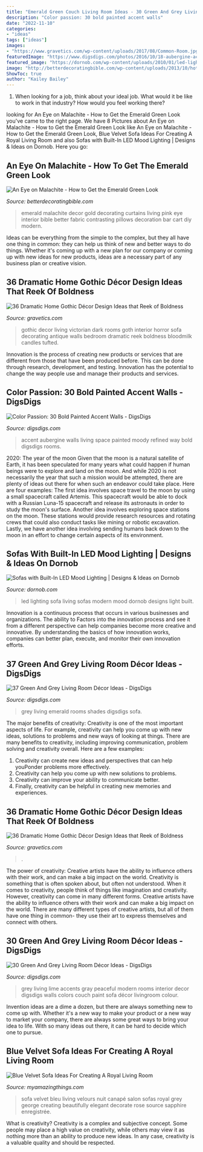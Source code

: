 ```yaml
---
title: "Emerald Green Couch Living Room Ideas - 30 Green And Grey Living Room Décor Ideas"
description: "Color passion: 30 bold painted accent walls"
date: "2022-11-10"
categories:
- "ideas"
tags: ["ideas"]
images:
- "https://www.gravetics.com/wp-content/uploads/2017/08/Common-Room.jpg"
featuredImage: "https://www.digsdigs.com/photos/2016/10/18-aubergine-accent-wall-is-a-great-way-to-make-the-space-more-refined-and-moody.jpg"
featured_image: "https://dornob.com/wp-content/uploads/2010/01/led-light-up-couch1.jpg"
image: "http://betterdecoratingbible.com/wp-content/uploads/2013/10/hot-pink-contrasting-pillows-malachite-fabric-curtains-get-the-look-diy-how-to-interior-decor-gold-bar-cart-better-decorating-bible-blog-ideas-green-emerald.jpg"
ShowToc: true
author: "Kailey Bailey"
---
```



1) When looking for a job, think about your ideal job. What would it be like to work in that industry? How would you feel working there?

	

		
looking for An Eye on Malachite - How to Get the Emerald Green Look you've came to the right page. We have 8 Pictures about An Eye on Malachite - How to Get the Emerald Green Look like An Eye on Malachite - How to Get the Emerald Green Look, Blue Velvet Sofa Ideas For Creating A Royal Living Room and also Sofas with Built-In LED Mood Lighting | Designs &amp; Ideas on Dornob. Here you go:
		
    
## An Eye On Malachite - How To Get The Emerald Green Look

<img loading=lazy src="http://betterdecoratingbible.com/wp-content/uploads/2013/10/hot-pink-contrasting-pillows-malachite-fabric-curtains-get-the-look-diy-how-to-interior-decor-gold-bar-cart-better-decorating-bible-blog-ideas-green-emerald.jpg" onerror="this.onerror=null;this.src='https://tse3.mm.bing.net/th?id=OIP.tFSXok0hfRfR7U1oC1p-QwHaLH&amp;pid=15.1';" alt="An Eye on Malachite - How to Get the Emerald Green Look">

_Source: betterdecoratingbible.com_

>emerald malachite decor gold decorating curtains living pink eye interior bible better fabric contrasting pillows decoration bar cart diy modern. 

	

Ideas can be everything from the simple to the complex, but they all have one thing in common: they can help us think of new and better ways to do things. Whether it's coming up with a new plan for our company or coming up with new ideas for new products, ideas are a necessary part of any business plan or creative vision.

    
## 36 Dramatic Home Gothic Décor Design Ideas That Reek Of Boldness

<img loading=lazy src="https://www.gravetics.com/wp-content/uploads/2017/08/Decor-Design-Ideas.jpg" onerror="this.onerror=null;this.src='https://tse2.mm.bing.net/th?id=OIP.JgwUU5PjNI43-S72p19nCQHaLH&amp;pid=15.1';" alt="36 Dramatic Home Gothic Décor Design Ideas that Reek of Boldness">

_Source: gravetics.com_

>gothic decor living victorian dark rooms goth interior horror sofa decorating antique walls bedroom dramatic reek boldness bloodmilk candles tufted. 

	

Innovation is the process of creating new products or services that are different from those that have been produced before. This can be done through research, development, and testing. Innovation has the potential to change the way people use and manage their products and services.

    
## Color Passion: 30 Bold Painted Accent Walls - DigsDigs

<img loading=lazy src="https://www.digsdigs.com/photos/2016/10/18-aubergine-accent-wall-is-a-great-way-to-make-the-space-more-refined-and-moody.jpg" onerror="this.onerror=null;this.src='https://tse3.mm.bing.net/th?id=OIP.1L0886d2LmpIz_eq3oUAjgAAAA&amp;pid=15.1';" alt="Color Passion: 30 Bold Painted Accent Walls - DigsDigs">

_Source: digsdigs.com_

>accent aubergine walls living space painted moody refined way bold digsdigs rooms. 

	

2020: The year of the moon
Given that the moon is a natural satellite of Earth, it has been speculated for many years what could happen if human beings were to explore and land on the moon. And while 2020 is not necessarily the year that such a mission would be attempted, there are plenty of ideas out there for when such an endeavor could take place. Here are four examples: 
The first idea involves space travel to the moon by using a small spacecraft called Artemis. This spacecraft would be able to dock with a Russian Luna-15 spacecraft and release its astronauts in order to study the moon's surface. 
Another idea involves exploring space stations on the moon. These stations would provide research resources and rotating crews that could also conduct tasks like mining or robotic excavation. 
Lastly, we have another idea involving sending humans back down to the moon in an effort to change certain aspects of its environment.

    
## Sofas With Built-In LED Mood Lighting | Designs &amp; Ideas On Dornob

<img loading=lazy src="https://dornob.com/wp-content/uploads/2010/01/led-light-up-couch1.jpg" onerror="this.onerror=null;this.src='https://tse3.mm.bing.net/th?id=OIP.gkROUIT4MAZc3p15rw5P0gAAAA&amp;pid=15.1';" alt="Sofas with Built-In LED Mood Lighting | Designs &amp; Ideas on Dornob">

_Source: dornob.com_

>led lighting sofa living sofas modern mood dornob designs light built. 

	

Innovation is a continuous process that occurs in various businesses and organizations. The ability to Factors into the innovation process and see it from a different perspective can help companies become more creative and innovative. By understanding the basics of how innovation works, companies can better plan, execute, and monitor their own innovation efforts.

    
## 37 Green And Grey Living Room Décor Ideas - DigsDigs

<img loading=lazy src="https://www.digsdigs.com/photos/2016/10/28-calm-room-in-the-shades-of-grey-with-a-green-wall-and-accents.jpg" onerror="this.onerror=null;this.src='https://tse2.mm.bing.net/th?id=OIP.xDUHRyuzUIqQeAPousk4pQHaLH&amp;pid=15.1';" alt="37 Green And Grey Living Room Décor Ideas - DigsDigs">

_Source: digsdigs.com_

>grey living emerald rooms shades digsdigs sofa. 

	

The major benefits of creativity:
Creativity is one of the most important aspects of life. For example, creativity can help you come up with new ideas, solutions to problems and new ways of looking at things. There are many benefits to creativity, including improving communication, problem solving and creativity overall. Here are a few examples:
1) Creativity can create new ideas and perspectives that can help youPonder problems more effectively.
2) Creativity can help you come up with new solutions to problems.
3) Creativity can improve your ability to communicate better.
4) Finally, creativity can be helpful in creating new memories and experiences.

    
## 36 Dramatic Home Gothic Décor Design Ideas That Reek Of Boldness

<img loading=lazy src="https://www.gravetics.com/wp-content/uploads/2017/08/Common-Room.jpg" onerror="this.onerror=null;this.src='https://tse3.mm.bing.net/th?id=OIP.MVE1GeeRv_haSYn50uQ0cwHaLI&amp;pid=15.1';" alt="36 Dramatic Home Gothic Décor Design Ideas that Reek of Boldness">

_Source: gravetics.com_

>. 

	

The power of creativity: Creative artists have the ability to influence others with their work, and can make a big impact on the world.
Creativity is something that is often spoken about, but often not understood. When it comes to creativity, people think of things like imagination and creativity. However, creativity can come in many different forms. Creative artists have the ability to influence others with their work and can make a big impact on the world. There are many different types of creative artists, but all of them have one thing in common- they use their art to express themselves and connect with others.

    
## 30 Green And Grey Living Room Décor Ideas - DigsDigs

<img loading=lazy src="http://www.digsdigs.com/photos/2016/10/07-peaceful-grey-room-with-a-green-wall-and-lime-accents.jpg" onerror="this.onerror=null;this.src='https://tse4.mm.bing.net/th?id=OIP.cHA5kVHrmDoL29axp5PncAHaJ3&amp;pid=15.1';" alt="30 Green And Grey Living Room Décor Ideas - DigsDigs">

_Source: digsdigs.com_

>grey living lime accents gray peaceful modern rooms interior decor digsdigs walls colors couch paint sofa décor livingroom colour. 

	

Invention ideas are a dime a dozen, but there are always something new to come up with. Whether it's a new way to make your product or a new way to market your company, there are always some great ways to bring your idea to life. With so many ideas out there, it can be hard to decide which one to pursue.

    
## Blue Velvet Sofa Ideas For Creating A Royal Living Room

<img loading=lazy src="http://myamazingthings.com/wp-content/uploads/2017/08/blue-velvet-sofa-3.jpg" onerror="this.onerror=null;this.src='https://tse3.mm.bing.net/th?id=OIP.mliXHoUAy_GSl_q9ACWEVAHaJl&amp;pid=15.1';" alt="Blue Velvet Sofa Ideas For Creating A Royal Living Room">

_Source: myamazingthings.com_

>sofa velvet bleu living velours nuit canapé salon sofas royal grey george creating beautifully elegant decorate rose source sapphire enregistrée. 

	

What is creativity?
Creativity is a complex and subjective concept. Some people may place a high value on creativity, while others may view it as nothing more than an ability to produce new ideas. In any case, creativity is a valuable quality and should be respected.

